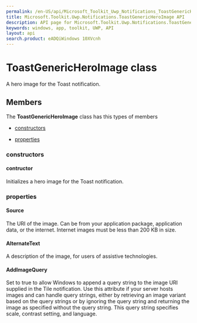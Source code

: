 ```yaml
---
permalink: /en-US/api/Microsoft_Toolkit_Uwp_Notifications_ToastGenericHeroImage.htm
title: Microsoft.Toolkit.Uwp.Notifications.ToastGenericHeroImage API 
description: API page for Microsoft.Toolkit.Uwp.Notifications.ToastGenericHeroImage
keywords: windows, app, toolkit, UWP, API
layout: api
search.product: eADQiWindows 10XVcnh
---
```



# ToastGenericHeroImage class

A hero image for the Toast notification.

## Members

The **ToastGenericHeroImage** class has this types of members

* [constructors](#constructors)

* [properties](#properties)

### constructors

#### contructor

Initializes a hero image for the Toast notification.



### properties

#### Source

The URI of the image. Can be from your application package, application data, or the internet. Internet images must be less than 200 KB in size.



#### AlternateText

A description of the image, for users of assistive technologies.



#### AddImageQuery

Set to true to allow Windows to append a query string to the image URI supplied in the Tile notification. Use this attribute if your server hosts images and can handle query strings, either by retrieving an image variant based on the query strings or by ignoring the query string and returning the image as specified without the query string. This query string specifies scale, contrast setting, and language.


